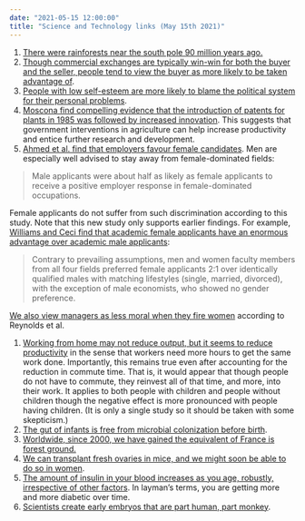 ```yaml
---
date: "2021-05-15 12:00:00"
title: "Science and Technology links (May 15th 2021)"
---
```




1. [There were rainforests near the south pole 90 million years ago.](https://www.nature.com/articles/s41586-020-2148-5)
1. [Though commercial exchanges are typically win-win for both the buyer and the seller, people tend to view the buyer as more likely to be taken advantage of](http://wrap.warwick.ac.uk/151065/).
1. [People with low self-esteem are more likely to blame the political system for their personal problems](https://journals.sagepub.com/doi/abs/10.1177/1532673X211013463).
1. [Moscona find compelling evidence that the introduction of patents for plants in 1985 was followed by increased innovation](http://economics.mit.edu/files/18687).  This suggests that government interventions in agriculture can help increase productivity and entice further research and development.
1. [Ahmed et al. find that employers favour female candidates](https://journals.plos.org/plosone/article?id=10.1371/journal.pone.0245513). Men are especially well advised to stay away from female-dominated fields:<br/>

> Male applicants were about half as likely as female applicants to receive a positive employer response in female-dominated occupations.


Female applicants do not suffer from such discrimination according to this study. Note that this new study only supports earlier findings. For example, [Williams and Ceci find that academic female applicants have an enormous advantage over academic male applicants](https://www.pnas.org/content/early/2015/04/08/1418878112):

> Contrary to prevailing assumptions, men and women faculty members from all four fields preferred female applicants 2:1 over identically qualified males with matching lifestyles (single, married, divorced), with the exception of male economists, who showed no gender preference.


[We also view managers as less moral when they fire women](https://journals.aom.org/doi/abs/10.5465/AMBPP.2019.15459abstract) according to Reynolds et al.
1. [Working from home may not reduce output, but it seems to reduce productivity](https://bfi.uchicago.edu/working-paper/2021-56/) in the sense that workers need more hours to get the same work done. Importantly, this remains true even after accounting for the reduction in commute time. That is, it would appear that though people do not have to commute, they reinvest all of that time, and more, into their work. It applies to both people with children and people without children though the negative effect is more pronounced with people having children. (It is only a single study so it should be taken with some skepticism.)
1. [The gut of infants is free from microbial colonization before birth](https://pubmed.ncbi.nlm.nih.gov/33972766/).
1. [Worldwide, since 2000, we have gained the equivalent of France is forest ground.](https://www.bbc.com/news/science-environment-57065612)
1. [We can transplant fresh ovaries in mice, and we might soon be able to do so in women](https://neo.life/2018/09/bioengineered-ovaries-can-survive-in-mice-humans-are-next/).
1. [The amount of insulin in your blood increases as you age, robustly, irrespective of other factors](https://pubmed.ncbi.nlm.nih.gov/9359938/). In layman&rsquo;s terms, you are getting more and more diabetic over time.
1. [Scientists create early embryos that are part human, part monkey](https://www.npr.org/sections/health-shots/2021/04/15/987164563/scientists-create-early-embryos-that-are-part-human-part-monkey).


&nbsp;


